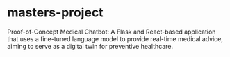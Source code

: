 # masters-project
Proof-of-Concept Medical Chatbot: A Flask and React-based application that uses a fine-tuned language model to provide real-time medical advice, aiming to serve as a digital twin for preventive healthcare.
